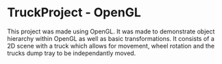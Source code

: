 # TruckProject - OpenGL
This project was made using OpenGL. It was made to demonstrate object hierarchy within OpenGL as well as basic transformations. It consists of a 2D scene with a truck which allows for movement, wheel rotation and the trucks dump tray to be independantly moved. 
